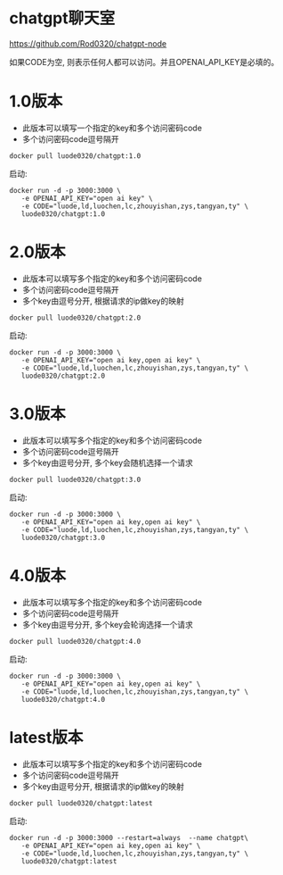 # chatgpt聊天室

https://github.com/Rod0320/chatgpt-node

 如果CODE为空, 则表示任何人都可以访问。并且OPENAI_API_KEY是必填的。

# 1.0版本

- 此版本可以填写一个指定的key和多个访问密码code
- 多个访问密码code逗号隔开

```shell
docker pull luode0320/chatgpt:1.0
```

启动:

```shell
docker run -d -p 3000:3000 \
   -e OPENAI_API_KEY="open ai key" \
   -e CODE="luode,ld,luochen,lc,zhouyishan,zys,tangyan,ty" \
   luode0320/chatgpt:1.0
```

# 2.0版本

- 此版本可以填写多个指定的key和多个访问密码code
- 多个访问密码code逗号隔开
- 多个key由逗号分开, 根据请求的ip做key的映射

```shell
docker pull luode0320/chatgpt:2.0
```

启动:

```shell
docker run -d -p 3000:3000 \
   -e OPENAI_API_KEY="open ai key,open ai key" \
   -e CODE="luode,ld,luochen,lc,zhouyishan,zys,tangyan,ty" \
   luode0320/chatgpt:2.0
```


# 3.0版本

- 此版本可以填写多个指定的key和多个访问密码code
- 多个访问密码code逗号隔开
- 多个key由逗号分开, 多个key会随机选择一个请求

```shell
docker pull luode0320/chatgpt:3.0
```

启动:

```shell
docker run -d -p 3000:3000 \
   -e OPENAI_API_KEY="open ai key,open ai key" \
   -e CODE="luode,ld,luochen,lc,zhouyishan,zys,tangyan,ty" \
   luode0320/chatgpt:3.0
```

# 4.0版本

- 此版本可以填写多个指定的key和多个访问密码code
- 多个访问密码code逗号隔开
- 多个key由逗号分开, 多个key会轮询选择一个请求

```shell
docker pull luode0320/chatgpt:4.0
```

启动:

```shell
docker run -d -p 3000:3000 \
   -e OPENAI_API_KEY="open ai key,open ai key" \
   -e CODE="luode,ld,luochen,lc,zhouyishan,zys,tangyan,ty" \
   luode0320/chatgpt:4.0
```

# latest版本

- 此版本可以填写多个指定的key和多个访问密码code
- 多个访问密码code逗号隔开
- 多个key由逗号分开, 根据请求的ip做key的映射

```shell
docker pull luode0320/chatgpt:latest
```

启动:

```shell
docker run -d -p 3000:3000 --restart=always  --name chatgpt\
   -e OPENAI_API_KEY="open ai key,open ai key" \
   -e CODE="luode,ld,luochen,lc,zhouyishan,zys,tangyan,ty" \
   luode0320/chatgpt:latest
```